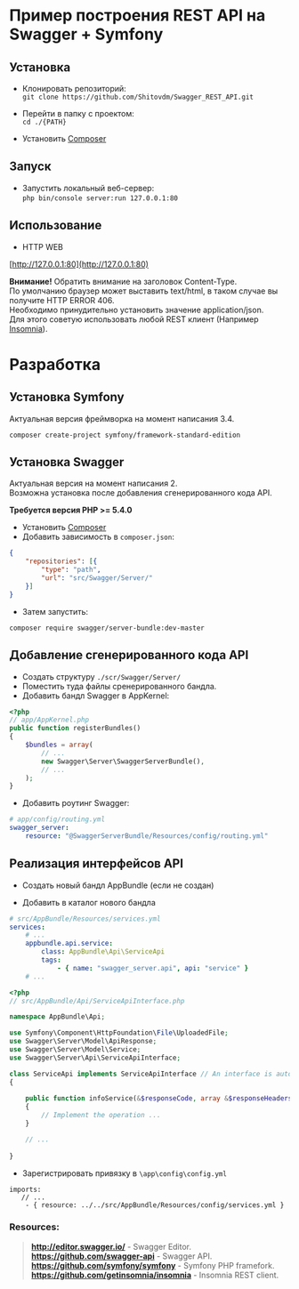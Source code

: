 Пример построения REST API на Swagger + Symfony
========================

## Установка

- Клонировать репозиторий:  
```git clone https://github.com/Shitovdm/Swagger_REST_API.git```

- Перейти в папку с проектом:  
```cd ./{PATH}```

- Установить [Composer](http://getcomposer.org/download)  

## Запуск

- Запустить локальный веб-сервер:  
```php bin/console server:run 127.0.0.1:80```  

## Использование

- HTTP WEB  

[http://127.0.0.1:80](http://127.0.0.1:80)  

**Внимание!** Обратить внимание на заголовок Content-Type.  
По умолчанию браузер может выставить text/html, в таком случае вы получите HTTP ERROR 406.  
Необходимо принудительно установить значение application/json.  
Для этого советую использовать любой REST клиент (Например [Insomnia](https://github.com/getinsomnia/insomnia)).  

Разработка  
========================

## Установка Symfony
Актуальная версия фреймворка на момент написания 3.4.

```composer create-project symfony/framework-standard-edition```

## Установка Swagger
Актуальная версия на момент написания 2.  
Возможна установка после добавления сгенерированного кода API.

**Требуется версия PHP >= 5.4.0**
 
- Установить [Composer](http://getcomposer.org/download) 
- Добавить зависимость в `composer.json`:   
```json
{
    "repositories": [{
        "type": "path",
        "url": "src/Swagger/Server/"
    }]
}
```

- Затем запустить:
```
composer require swagger/server-bundle:dev-master
```


## Добавление сгенерированного кода API

- Создать структуру `./scr/Swagger/Server/`
- Поместить туда файлы сренерированного бандла.
- Добавить бандл Swagger в AppKernel:
```php
<?php
// app/AppKernel.php
public function registerBundles()
{
    $bundles = array(
        // ...
        new Swagger\Server\SwaggerServerBundle(),
        // ...
    );
}
```

- Добавить роутинг Swagger:
```yaml
# app/config/routing.yml
swagger_server:
    resource: "@SwaggerServerBundle/Resources/config/routing.yml"
```

## Реализация интерфейсов API

- Создать новый бандл AppBundle (если не создан)

- Добавить в каталог нового бандла 

```yaml
# src/AppBundle/Resources/services.yml
services:
    # ...
    appbundle.api.service:
        class: AppBundle\Api\ServiceApi
        tags:
            - { name: "swagger_server.api", api: "service" }
    # ...
```

```php
<?php
// src/AppBundle/Api/ServiceApiInterface.php

namespace AppBundle\Api;

use Symfony\Component\HttpFoundation\File\UploadedFile;
use Swagger\Server\Model\ApiResponse;
use Swagger\Server\Model\Service;
use Swagger\Server\Api\ServiceApiInterface;

class ServiceApi implements ServiceApiInterface // An interface is autogenerated
{
    
    public function infoService(&$responseCode, array &$responseHeaders)
    {
        // Implement the operation ...
    }

    // ...
    
}
```

- Зарегистрировать привязку в `\app\config\config.yml`

```
imports:
   // ...
    - { resource: ../../src/AppBundle/Resources/config/services.yml }
```

<h3>Resources:</h3>  

> **http://editor.swagger.io/** - Swagger Editor.  
> **https://github.com/swagger-api** - Swagger API.  
> **https://github.com/symfony/symfony** - Symfony PHP framefork. 
> **https://github.com/getinsomnia/insomnia** - Insomnia REST client.  
